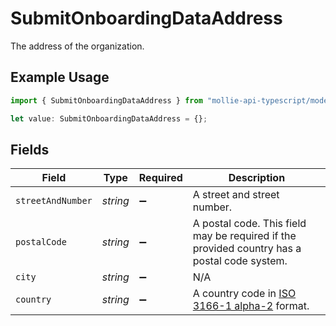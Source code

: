# SubmitOnboardingDataAddress

The address of the organization.

## Example Usage

```typescript
import { SubmitOnboardingDataAddress } from "mollie-api-typescript/models/operations";

let value: SubmitOnboardingDataAddress = {};
```

## Fields

| Field                                                                                            | Type                                                                                             | Required                                                                                         | Description                                                                                      |
| ------------------------------------------------------------------------------------------------ | ------------------------------------------------------------------------------------------------ | ------------------------------------------------------------------------------------------------ | ------------------------------------------------------------------------------------------------ |
| `streetAndNumber`                                                                                | *string*                                                                                         | :heavy_minus_sign:                                                                               | A street and street number.                                                                      |
| `postalCode`                                                                                     | *string*                                                                                         | :heavy_minus_sign:                                                                               | A postal code. This field may be required if the provided country has a postal code system.      |
| `city`                                                                                           | *string*                                                                                         | :heavy_minus_sign:                                                                               | N/A                                                                                              |
| `country`                                                                                        | *string*                                                                                         | :heavy_minus_sign:                                                                               | A country code in [ISO 3166-1 alpha-2](https://en.wikipedia.org/wiki/ISO_3166-1_alpha-2) format. |